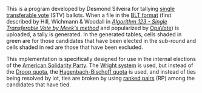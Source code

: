 This is a program developed by Desmond Silveira for tallying [single transferable vote](https://en.wikipedia.org/wiki/Single_transferable_vote) (STV) ballots.  When a file in the [BLT format](https://code.google.com/archive/p/droop/wikis/BltFileFormat.wiki) (first described by Hill, Wichmann & Woodall in _[Algorithm 123 - Single Transferable Vote by Meek's method](http://www.dia.govt.nz/diawebsite.NSF/Files/meekm/$file/meekm.pdf)_ and popularized by [OpaVote](https://www.opavote.com/)) is uploaded, a tally is generated. In the generated tables, cells shaded in green are for those candidates that have been elected in the sub-round and cells shaded in red are those that have been excluded.

This implementation is specifically designed for use in the internal elections of the [American Solidarity Party](https://solidarity-party.org).  The [Wright system](https://en.wikipedia.org/wiki/Wright_system) is used, but instead of the [Droop quota](https://en.wikipedia.org/wiki/Droop_quota), the [Hagenbach-Bischoff quota](https://en.wikipedia.org/wiki/Hagenbach-Bischoff_quota) is used, and instead of ties being resolved by lot, ties are broken by using [ranked pairs](https://en.wikipedia.org/wiki/Ranked_pairs) (RP) among the candidates that have tied.
